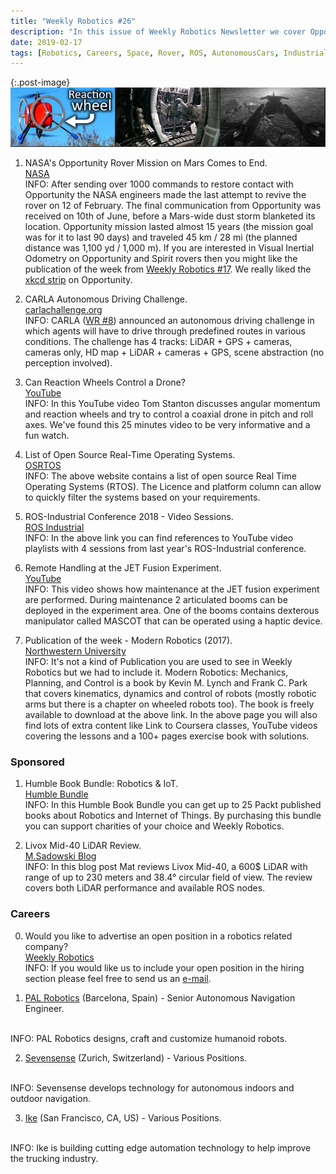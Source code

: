 ```yaml
---
title: "Weekly Robotics #26"
description: "In this issue of Weekly Robotics Newsletter we cover Opportunity mission, an autonomous car challenge and reaction wheels controlling a coaxial drone."
date: 2019-02-17
tags: [Robotics, Careers, Space, Rover, ROS, AutonomousCars, IndustrialRobots, Sensors, Lidar, Books]
---
```


{:.post-image}
![Issue {{page.idx}}](/img/headers/26.jpg "Issue 26")

1) NASA's Opportunity Rover Mission on Mars Comes to End.
<br>[NASA](https://www.jpl.nasa.gov/news/news.php?feature=7334)<br>
INFO: After sending over 1000 commands to restore contact with Opportunity the NASA engineers made the last attempt to revive the rover on 12 of February. The final communication from Opportunity was received on 10th of June, before a Mars-wide dust storm blanketed its location. Opportunity mission lasted almost 15 years (the mission goal was for it to last 90 days) and traveled 45 km / 28 mi (the planned distance was 1,100 yd / 1,000 m). If you are interested in Visual Inertial Odometry on Opportunity and Spirit rovers then you might like the publication of the week from [Weekly Robotics #17](https://weeklyrobotics.com/weekly-robotics-17). We really liked the [xkcd strip](https://xkcd.com/2111/) on Opportunity.

2) CARLA Autonomous Driving Challenge.
<br>[carlachallenge.org](https://carlachallenge.org/challenge/)<br>
INFO: CARLA ([WR #8](https://weeklyrobotics.com/weekly-robotics-8)) announced an autonomous driving challenge in which agents will have to drive through predefined routes in various conditions. The challenge has 4 tracks: LiDAR + GPS + cameras, cameras only, HD map + LiDAR + cameras + GPS, scene abstraction (no perception involved).

3) Can Reaction Wheels Control a Drone?
<br>[YouTube](https://youtu.be/4kfBEaTncjI)<br>
INFO: In this YouTube video Tom Stanton discusses angular momentum and reaction wheels and try to control a coaxial drone in pitch and roll axes. We've found this 25 minutes video to be very informative and a fun watch.

4) List of Open Source Real-Time Operating Systems.
<br>[OSRTOS](https://www.osrtos.com/)<br>
INFO: The above website contains a list of open source Real Time Operating Systems (RTOS). The Licence and platform column can allow to quickly filter the systems based on your requirements.

5) ROS-Industrial Conference 2018 - Video Sessions.
<br>[ROS Industrial](https://rosindustrial.org/events/2018/12/11/ros-industrial-conference-2018)<br>
INFO: In the above link you can find references to YouTube video playlists with 4 sessions from last year's ROS-Industrial conference.

6) Remote Handling at the JET Fusion Experiment.
<br>[YouTube](https://youtu.be/pv8UrMUOkww)<br>
INFO: This video shows how maintenance at the JET fusion experiment are performed. During maintenance 2 articulated booms can be deployed in the experiment area. One of the booms contains dexterous manipulator called MASCOT that can be operated using a haptic device.

7) Publication of the week - Modern Robotics (2017).
<br>[Northwestern University](http://hades.mech.northwestern.edu/index.php/Modern_Robotics)<br>
INFO: It's not a kind of Publication you are used to see in Weekly Robotics but we had to include it. Modern Robotics: Mechanics, Planning, and Control is a book by Kevin M. Lynch and Frank C. Park that covers kinematics, dynamics and control of robots (mostly robotic arms but there is a chapter on wheeled robots too). The book is freely available to download at the above link. In the above page you will also find lots of extra content like Link to Coursera classes, YouTube videos covering the lessons and a 100+ pages exercise book with solutions.

### Sponsored

1) Humble Book Bundle: Robotics & IoT.
<br>[Humble Bundle](https://www.humblebundle.com/books/robotics-iot-books?partner=weeklyrobotics)<br>
INFO: In this Humble Book Bundle you can get up to 25 Packt published books about Robotics and Internet of Things. By purchasing this bundle you can support charities of your choice and Weekly Robotics.

2) Livox Mid-40 LiDAR Review.
<br>[M.Sadowski Blog](https://msadowski.github.io/livox-mid40-review/)<br>
INFO: In this blog post Mat reviews Livox Mid-40, a 600$ LiDAR with range of up to 230 meters and 38.4° circular field of view. The review covers both LiDAR performance and available ROS nodes.

### Careers

0) Would you like to advertise an open position in a robotics related company?
<br>[Weekly Robotics](https://weeklyrobotics.com/About)<br>
INFO: If you would like us to include your open position in the hiring section please feel free to send us an [e-mail](mailto:careers@weeklyrobotics.com).

1) [PAL Robotics](https://jobs.smartrecruiters.com/PalRobotics/743999682287276-senior-autonomous-navigation-engineer) (Barcelona, Spain) - Senior Autonomous Navigation Engineer.
<br>
INFO: PAL Robotics designs, craft and customize humanoid robots.

2) [Sevensense](https://sevensense.ch/#careers) (Zurich, Switzerland) - Various Positions.
<br>
INFO: Sevensense develops technology for autonomous indoors and outdoor navigation.

3) [Ike](https://www.ikerobotics.com/join-us) (San Francisco, CA, US) - Various Positions.
<br>
INFO: Ike is building cutting edge automation technology to help improve the trucking industry.
